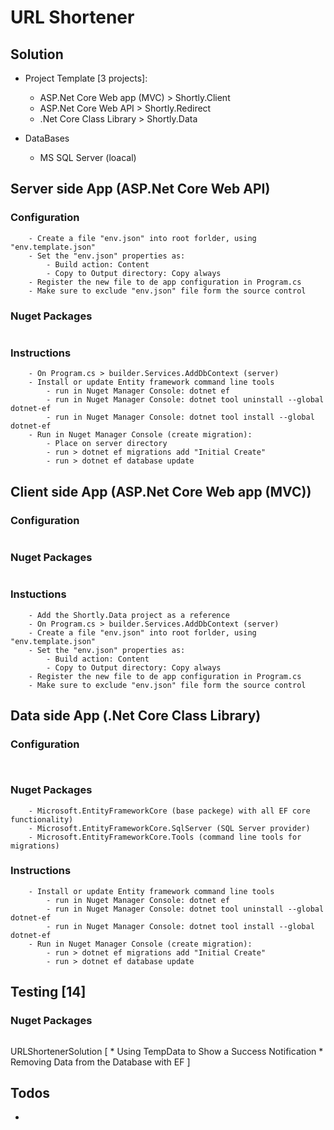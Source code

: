 # URL Shortener

## Solution

* Project Template [3 projects]: 
	* ASP.Net Core Web app (MVC) > Shortly.Client
	* ASP.Net Core Web API > Shortly.Redirect
	* .Net Core Class Library > Shortly.Data

* DataBases
	* MS SQL Server (loacal)


## Server side App (ASP.Net Core Web API)

### Configuration
```
	- Create a file "env.json" into root forlder, using "env.template.json"
	- Set the "env.json" properties as:
		- Build action: Content 
		- Copy to Output directory: Copy always
	- Register the new file to de app configuration in Program.cs
	- Make sure to exclude "env.json" file form the source control
```

### Nuget Packages
```

```

### Instructions
```
	- On Program.cs > builder.Services.AddDbContext (server)
	- Install or update Entity framework command line tools
		- run in Nuget Manager Console: dotnet ef
		- run in Nuget Manager Console: dotnet tool uninstall --global dotnet-ef
		- run in Nuget Manager Console: dotnet tool install --global dotnet-ef
	- Run in Nuget Manager Console (create migration): 
		- Place on server directory
		- run > dotnet ef migrations add "Initial Create"
		- run > dotnet ef database update
```


## Client side App (ASP.Net Core Web app (MVC))

### Configuration
```
```

### Nuget Packages
```
```

### Instuctions
```
	- Add the Shortly.Data project as a reference
	- On Program.cs > builder.Services.AddDbContext (server)
	- Create a file "env.json" into root forlder, using "env.template.json"
	- Set the "env.json" properties as:
		- Build action: Content 
		- Copy to Output directory: Copy always
	- Register the new file to de app configuration in Program.cs
	- Make sure to exclude "env.json" file form the source control
```

## Data side App (.Net Core Class Library)

### Configuration
```
	
```

### Nuget Packages
```
	- Microsoft.EntityFrameworkCore (base packege) with all EF core functionality)
	- Microsoft.EntityFrameworkCore.SqlServer (SQL Server provider)
	- Microsoft.EntityFrameworkCore.Tools (command line tools for migrations)
```

### Instructions
```
	- Install or update Entity framework command line tools
		- run in Nuget Manager Console: dotnet ef
		- run in Nuget Manager Console: dotnet tool uninstall --global dotnet-ef
		- run in Nuget Manager Console: dotnet tool install --global dotnet-ef
	- Run in Nuget Manager Console (create migration): 
		- run > dotnet ef migrations add "Initial Create"
		- run > dotnet ef database update
```

## Testing [14]

### Nuget Packages
```
```

URLShortenerSolution
[
	*	Using TempData to Show a Success Notification
	*	Removing Data from the Database with EF
]


## Todos

- 